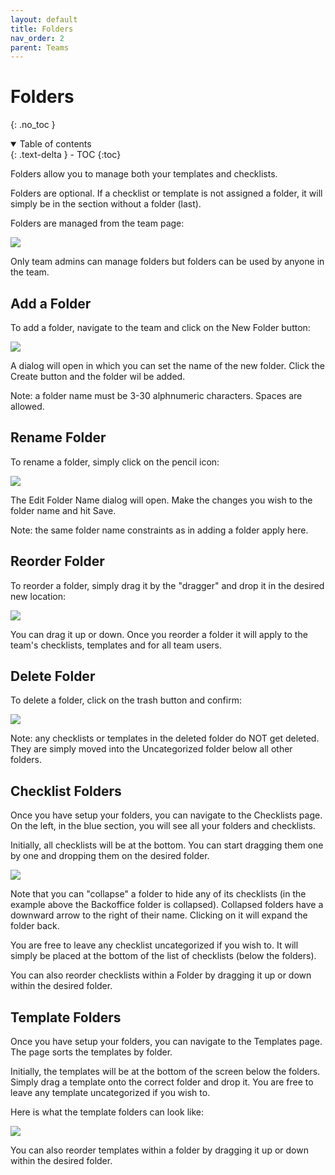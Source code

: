 ```yaml
---
layout: default
title: Folders
nav_order: 2
parent: Teams
---
```

# Folders
{: .no_toc }

<details open markdown="block">
  <summary>
    Table of contents
  </summary>
  {: .text-delta }
- TOC
{:toc}
</details>

Folders allow you to manage both your templates and checklists. 

Folders are optional. If a checklist or template is not assigned a folder, it will simply be in the section without a folder (last).

Folders are managed from the team page:

![](/assets/images/teams/folders.png)

Only team admins can manage folders but folders can be used by anyone in the team.

## Add a Folder
To add a folder, navigate to the team and click on the New Folder button:

![](/assets/images/teams/folders-add.png)

A dialog will open in which you can set the name of the new folder. Click the Create button and the folder wil be added.

Note: a folder name must be 3-30 alphnumeric characters. Spaces are allowed.

## Rename Folder
To rename a folder, simply click on the pencil icon:

![](/assets/images/teams/folders-rename.png)

The Edit Folder Name dialog will open. Make the changes you wish to the folder name and hit Save. 

Note: the same folder name constraints as in adding a folder apply here.

## Reorder Folder
To reorder a folder, simply drag it by the "dragger" and drop it in the desired new location:

![](/assets/images/teams/folders-reorder.png)

You can drag it up or down. Once you reorder a folder it will apply to the team's checklists, templates and for all team users.

## Delete Folder
To delete a folder, click on the trash button and confirm:

![](/assets/images/teams/folders-delete.png)

Note: any checklists or templates in the deleted folder do NOT get deleted. They are simply moved into the Uncategorized folder below all other folders.

## Checklist Folders
Once you have setup your folders, you can navigate to the Checklists page. On the left, in the blue section, you will see all your folders and checklists. 

Initially, all checklists will be at the bottom. You can start dragging them one by one and dropping them on the desired folder. 

![](/assets/images/teams/folders-checklists.png)

Note that you can "collapse" a folder to hide any of its checklists (in the example above the Backoffice folder is collapsed). Collapsed folders have a downward arrow to the right of their name. Clicking on it will expand the folder back.

You are free to leave any checklist uncategorized if you wish to. It will simply be placed at the bottom of the list of checklists (below the folders).

You can also reorder checklists within a Folder by dragging it up or down within the desired folder.

## Template Folders
Once you have setup your folders, you can navigate to the Templates page. The page sorts the templates by folder. 

Initially, the templates will be at the bottom of the screen below the folders. Simply drag a template onto the correct folder and drop it. You are free to leave any template uncategorized if you wish to. 

Here is what the template folders can look like:

![](/assets/images/teams/folders-templates.png)

You can also reorder templates within a folder by dragging it up or down within the desired folder.
